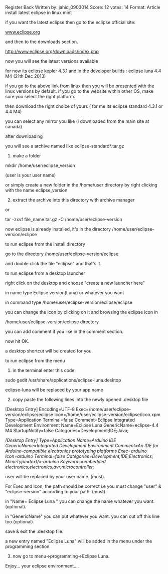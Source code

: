  Register
Back
Written by:
jahid_0903014   Score: 12
votes: 14
Format: Article
 install latest eclipse in linux mint

if you want the latest eclipse then go to the eclipse official site:

www.eclipse.org

and then to the downloads section.

http://www.eclipse.org/downloads/index.php

now you will see the latest versions available

for now its eclipse kepler 4.3.1 and in the developer builds : eclipse luna 4.4 M4 (21th Dec 2013)

if you go to the above link from linux then you will be presented with the linux versions by default. if you go to the website within other OS, make sure you select the right platform.

then download the right choice of yours ( for me its eclipse standard 4.3.1 or 4.4 M4)

you can select any mirror you like (i downloaded from the main site at canada)

after downloading

you will see a archive named like eclipse-standard*.tar.gz

1. make a folder

mkdir /home/user/eclipse_version

(user is your user name)

or simply create a new folder in the /home/user directory by right clicking with the name eclipse_version

2. extract the archive into this directory with archive manager

or

tar -zxvf file_name.tar.gz -C /home/user/eclipse-version

now eclipse is already installed, it's in the directory /home/user/eclipse-version/eclipse

to run eclipse from the install directory

go to the directory /home/user/eclipse-version/eclipse

and double click the file "eclipse" and that's it.

to run eclipse from a desktop launcher

right click on the desktop and choose "create a new launcher here"

in name type Eclipse version(Luna) or whatever you want

in command type /home/user/eclipse-version/eclipse/eclipse

you can change the icon by clicking on it and browsing the eclipse icon in

/home/user/eclipse-version/eclipse directory

you can add comment if you like in the comment section.

now hit OK.

a desktop shortcut will be created for you.

to run eclipse from the menu

1. in the terminal enter this code:

sudo gedit /usr/share/applications/eclipse-luna.desktop

eclipse-luna will be replaced  by your app name

2. copy paste the following lines into the newly opened .desktop file

[Desktop Entry]
Encoding=UTF-8
Exec=/home/user/eclipse-version/eclipse/eclipse
Icon=/home/user/eclipse-version/eclipse/icon.xpm
Type=Application
Terminal=false
Comment=Eclipse Integrated Development Environment
Name=Eclipse Luna
GenericName=eclipse-4.4 M4
StartupNotify=false
Categories=Development;IDE;Java;

*[Desktop Entry]
Type=Application
Name=Arduino IDE
GenericName=Integrated Development Environment
Comment=An IDE for Arduino-compatible electronics prototyping platforms
Exec=arduino
Icon=arduino
Terminal=false
Categories=Development;IDE;Electronics;
MimeType=text/x-arduino
Keywords=embedded electronics;electronics;avr;microcontroller;*


user will be replaced by your user name. (must).

For Exec and Icon, the path should be correct i.e you must change "user"  & "eclipse-version" according to your path. (must).

in "Name= Eclipse Luna " you can change the name whatever you want.(optional).

in "GenericName" you can put whatever you want. you can cut off this line too.(optional).

save & exit the .desktop file.

a new entry named "Eclipse Luna" will be added in the menu under the programming section.

3. now go to menu->programming->Eclipse Luna.

Enjoy... your eclipse environment....
